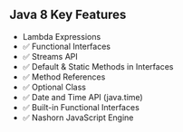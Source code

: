 

##  Java 8 Key Features

- Lambda Expressions
- ✅ Functional Interfaces
- ✅ Streams API
- ✅ Default & Static Methods in Interfaces
- ✅ Method References
- ✅ Optional Class
- ✅ Date and Time API (java.time)
- ✅ Built-in Functional Interfaces
- ✅ Nashorn JavaScript Engine





